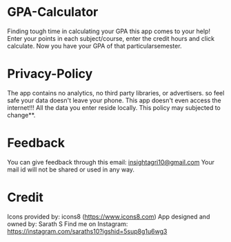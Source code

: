 # GPA-Calculator
Finding tough time in calculating your GPA this app comes to your help! Enter your points in each subject/course, enter the credit hours and click calculate. Now you have your GPA of that particularsemester.

# Privacy-Policy
The app contains no analytics, no third party libraries, or advertisers.
so feel safe your data doesn't leave your phone.
This app doesn't even access the internet!!!
All the data you enter reside locally.
This policy may subjected to change**.

# Feedback
You can give feedback through this email: 
insightagri10@gmail.com
Your mail id will not be shared or used in any way.

# Credit
Icons provided by: icons8 (https://www.icons8.com)
App designed and owned by: Sarath S
Find me on Instagram: https://instagram.com/saraths10?igshid=5sup8g1u6wg3
